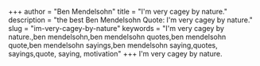 +++
author = "Ben Mendelsohn"
title = "I'm very cagey by nature."
description = "the best Ben Mendelsohn Quote: I'm very cagey by nature."
slug = "im-very-cagey-by-nature"
keywords = "I'm very cagey by nature.,ben mendelsohn,ben mendelsohn quotes,ben mendelsohn quote,ben mendelsohn sayings,ben mendelsohn saying,quotes, sayings,quote, saying, motivation"
+++
I'm very cagey by nature.
